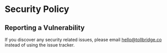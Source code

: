 # Security Policy

## Reporting a Vulnerability

If you discover any security related issues, please email hello@tollbridge.co instead of using the issue tracker.
